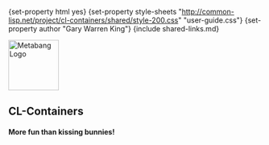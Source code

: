 {set-property html yes}
{set-property style-sheets "http://common-lisp.net/project/cl-containers/shared/style-200.css" "user-guide.css"}
{set-property author "Gary Warren King"}
{include shared-links.md}
  
<div class="header">
	<span class="logo"><a href="http://www.metabang.com/" title="metabang.com"><img src="http://common-lisp.net/project/cl-containers/shared/metabang-2.png" title="metabang.com" width="100" alt="Metabang Logo" /></a></span>

## CL-Containers

#### More fun than kissing bunnies!

</div>

